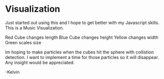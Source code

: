 Visualization
=============

Just started out using this and I hope to get better with my Javascript skills.
This is a Music Visualization. 

Red Cube changes length 
Blue Cube changes height
Yellow changes width
Green scales size

Im hoping to make particles when the cubes hit the  sphere with collistion detection.
I want to implement a time for those particles so it will disappear.
Any insight would be appreciated.

-Kelvin
